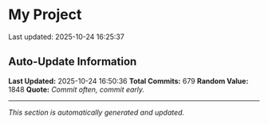 # My Project


Last updated: 2025-10-24 16:25:37














































































































































































































































































































































































































































































































































































































































































































































































































































































































































































































































































































## Auto-Update Information

**Last Updated:** 2025-10-24 16:50:36
**Total Commits:** 679
**Random Value:** 1848
**Quote:** _Commit often, commit early._

---
_This section is automatically generated and updated._